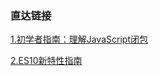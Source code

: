 ### 直达链接

[1.初学者指南：理解JavaScript闭包](./1.A-Beginner-Guide-to-Understanding-JavaScript-Closures.html)

[2.ES10新特性指南](./2.The-Complete-Guide-to-ES10-Features.html)
